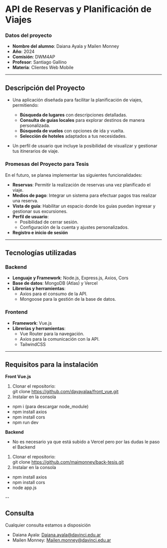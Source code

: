 ﻿# **API de Reservas y Planificación de Viajes**

### **Datos del proyecto**
- **Nombre del alumno**: Daiana Ayala y Mailen Monney  
- **Año**: 2024  
- **Comisión**: DWM4AP  
- **Profesor**: Santiago Gallino
- **Materia**: Clientes Web Mobile

---

## **Descripción del Proyecto**

- Una aplicación diseñada para facilitar la planificación de viajes, permitiendo:  
  - **Búsqueda de lugares** con descripciones detalladas.  
  - **Consulta de guías locales** para explorar destinos de manera personalizada.  
  - **Búsqueda de vuelos** con opciones de ida y vuelta.  
  - **Selección de hoteles** adaptados a tus necesidades.  

- Un perfil de usuario que incluye la posibilidad de visualizar y gestionar tus itinerarios de viaje.


### **Promesas del Proyecto para Tesis**

En el futuro, se planea implementar las siguientes funcionalidades:  

- **Reservas**: Permitir la realización de reservas una vez planificado el viaje.  
- **Medios de pago**: Integrar un sistema para efectuar pagos tras realizar una reserva.  
- **Vista de guía**: Habilitar un espacio donde los guías puedan ingresar y gestionar sus excursiones.  
- **Perfil de usuario**:  
  - Posibilidad de cerrar sesión.  
  - Configuración de la cuenta y ajustes personalizados.  
- **Registro e inicio de sesión**

---



## **Tecnologías utilizadas**

### **Backend**
- **Lenguaje y Framework**: Node.js, Express.js, Axios, Cors  
- **Base de datos**: MongoDB (Atlas) y Vercel
- **Librerías y herramientas**:  
  - Axios para el consumo de la API.  
  - Mongoose para la gestión de la base de datos.  
 

### **Frontend**
- **Framework**: Vue.js 
- **Librerías y herramientas**:  
  - Vue Router para la navegación.  
  - Axios para la comunicación con la API.  
  - TailwindCSS   

---

## **Requisitos para la instalación**
**Front Vue.js**
1. Clonar el repositorio:  
   git clone https://github.com/dayayalaa/front_vue.git
2. Instalar en la consola 
  - npm i (para descargar node_module)
  - npm install axios 
  - npm install cors
  - npm run dev


**Backend**
- No es necesario ya que está subido a Vercel pero por las dudas le paso el Backend
1. Clonar el repositorio:  
   git clone https://github.com/maimonney/back-tesis.git
2. Instalar en la consola 
  - npm install axios 
  - npm install cors
  - node app.js




-- 
## **Consulta**
Cualquier consulta estamos a disposición
- Daiana Ayala: Daiana.ayala@davinci.edu.ar 
- Mailen Monney: Mailen.monney@davinci.edu.ar